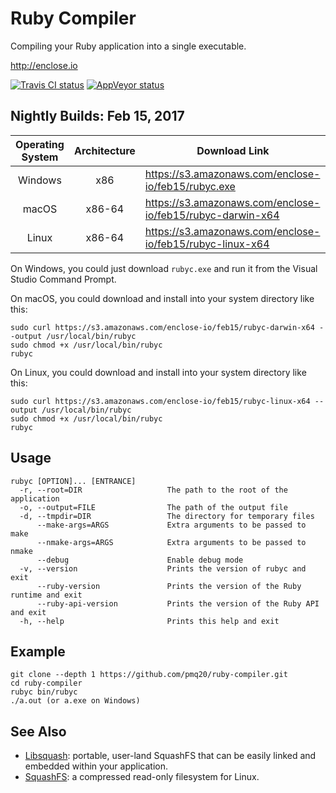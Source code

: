 # Ruby Compiler

Compiling your Ruby application into a single executable.

http://enclose.io

[![Travis CI status](https://travis-ci.org/pmq20/ruby-compiler.svg?branch=master)](https://travis-ci.org/pmq20/ruby-compiler)
[![AppVeyor status](https://ci.appveyor.com/api/projects/status/93i36eliiy6v3686/branch/master?svg=true)](https://ci.appveyor.com/project/pmq20/ruby-compiler/branch/master)

## Nightly Builds: Feb 15, 2017

| Operating System | Architecture | Download Link                                               |
|:----------------:|:------------:|-------------------------------------------------------------|
|      Windows     |      x86     | https://s3.amazonaws.com/enclose-io/feb15/rubyc.exe         |
|       macOS      |     x86-64   | https://s3.amazonaws.com/enclose-io/feb15/rubyc-darwin-x64  |
|       Linux      |     x86-64   | https://s3.amazonaws.com/enclose-io/feb15/rubyc-linux-x64   |

On Windows, you could just download `rubyc.exe` and run it from the Visual Studio Command Prompt.

On macOS, you could download and install into your system directory like this:

    sudo curl https://s3.amazonaws.com/enclose-io/feb15/rubyc-darwin-x64 --output /usr/local/bin/rubyc
    sudo chmod +x /usr/local/bin/rubyc
    rubyc

On Linux, you could download and install into your system directory like this:

    sudo curl https://s3.amazonaws.com/enclose-io/feb15/rubyc-linux-x64 --output /usr/local/bin/rubyc
    sudo chmod +x /usr/local/bin/rubyc
    rubyc

## Usage

    rubyc [OPTION]... [ENTRANCE]
      -r, --root=DIR                   The path to the root of the application
      -o, --output=FILE                The path of the output file
      -d, --tmpdir=DIR                 The directory for temporary files
          --make-args=ARGS             Extra arguments to be passed to make
          --nmake-args=ARGS            Extra arguments to be passed to nmake
          --debug                      Enable debug mode
      -v, --version                    Prints the version of rubyc and exit
          --ruby-version               Prints the version of the Ruby runtime and exit
          --ruby-api-version           Prints the version of the Ruby API and exit
      -h, --help                       Prints this help and exit

## Example

    git clone --depth 1 https://github.com/pmq20/ruby-compiler.git
    cd ruby-compiler
    rubyc bin/rubyc
    ./a.out (or a.exe on Windows)

## See Also

- [Libsquash](https://github.com/pmq20/libsquash): portable, user-land SquashFS that can be easily linked and embedded within your application.
- [SquashFS](http://squashfs.sourceforge.net/): a compressed read-only filesystem for Linux.
